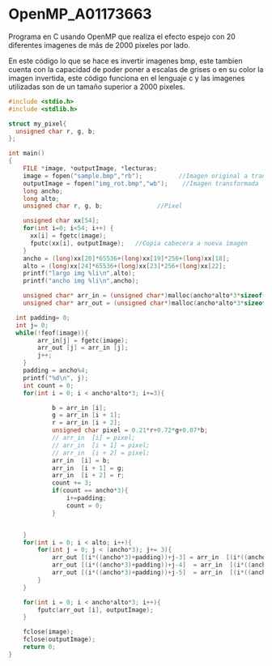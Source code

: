# OpenMP_A01173663
Programa en C usando OpenMP que realiza el efecto espejo con 20 diferentes imagenes de más de 2000 pixeles por lado.

En este código lo que se hace es invertir imagenes bmp, este tambien cuenta con la capacidad de poder poner a escalas de grises o en su color la imagen invertida, este código funciona en el lenguaje c y las imagenes utilizadas son de un tamaño superior a 2000 pixeles.


```cpp
#include <stdio.h>
#include <stdlib.h>

struct my_pixel{
  unsigned char r, g, b;
};

int main()
{
    FILE *image, *outputImage, *lecturas;
    image = fopen("sample.bmp","rb");          //Imagen original a transformar
    outputImage = fopen("img_rot.bmp","wb");    //Imagen transformada
    long ancho;
    long alto;
    unsigned char r, g, b;               //Pixel

    unsigned char xx[54];
    for(int i=0; i<54; i++) {
      xx[i] = fgetc(image);
      fputc(xx[i], outputImage);   //Copia cabecera a nueva imagen
    }
    ancho = (long)xx[20]*65536+(long)xx[19]*256+(long)xx[18];
    alto = (long)xx[24]*65536+(long)xx[23]*256+(long)xx[22];
    printf("largo img %li\n",alto);
    printf("ancho img %li\n",ancho);

    unsigned char* arr_in = (unsigned char*)malloc(ancho*alto*3*sizeof(unsigned char));
    unsigned char* arr_out = (unsigned char*)malloc(ancho*alto*3*sizeof(unsigned char));

  int padding= 0;
  int j= 0;
  while(!feof(image)){
        arr_in[j] = fgetc(image);
        arr_out [j] = arr_in [j];
        j++;
    }
    padding = ancho%4;
    printf("%d\n", j);
    int count = 0;
    for(int i = 0; i < ancho*alto*3; i+=3){

            b = arr_in [i];
            g = arr_in [i + 1];
            r = arr_in [i + 2];
            unsigned char pixel = 0.21*r+0.72*g+0.07*b;
            // arr_in  [i] = pixel;
            // arr_in  [i + 1] = pixel;
            // arr_in  [i + 2] = pixel;
            arr_in  [i] = b;
            arr_in  [i + 1] = g;
            arr_in  [i + 2] = r;
            count += 3;
            if(count == ancho*3){
                i+=padding;
                count = 0;
            }


    }
    for(int i = 0; i < alto; i++){
        for(int j = 0; j < (ancho*3); j+= 3){
            arr_out [(i*((ancho*3)+padding))+j-3] = arr_in  [(i*((ancho*3)+padding))+ (ancho*3) - j];
            arr_out [(i*((ancho*3)+padding))+j-4]  = arr_in  [(i*((ancho*3)+padding))+ (ancho*3 )- j - 1];
            arr_out [(i*((ancho*3)+padding))+j-5]  = arr_in  [(i*((ancho*3)+padding))+ (ancho*3) - j - 2];
        }
    }

    for(int i = 0; i < ancho*alto*3; i++){
        fputc(arr_out [i], outputImage);
    }

    fclose(image);
    fclose(outputImage);
    return 0;
}

```
